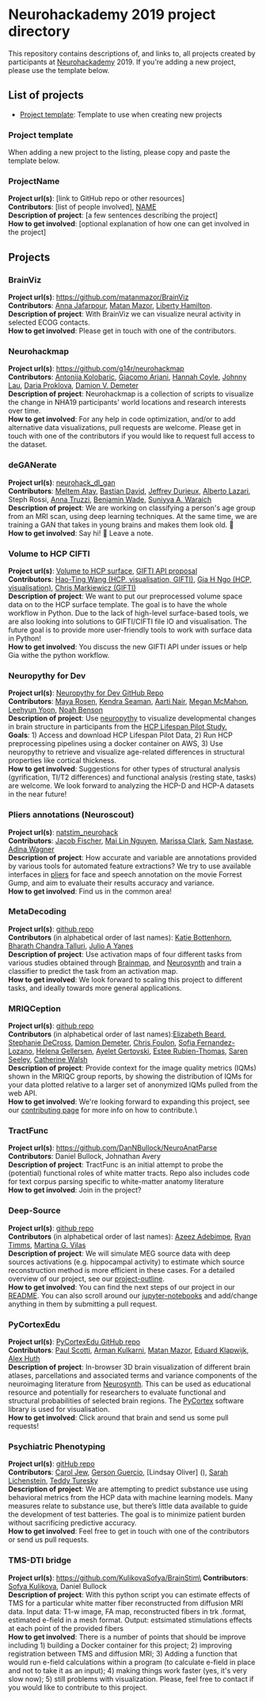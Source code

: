 # Neurohackademy 2019 project directory

This repository contains descriptions of, and links to, all projects created by participants at [Neurohackademy](http://neurohackademy.org) 2019. If you're adding a new project, please use the template below.

## List of projects
* [Project template](#project-template): Template to use when creating new projects


### Project template
When adding a new project to the listing, please copy and paste the template below.


### ProjectName
**Project url(s)**: [link to GitHub repo or other resources]\
**Contributors**: [list of people involved], [NAME](https://github.com/GITHUBID)\
**Description of project**: [a few sentences describing the project]\
**How to get involved**: [optional explanation of how one can get involved in the project]

## Projects

### BrainViz
**Project url(s)**: https://github.com/matanmazor/BrainViz \
**Contributors**: [Anna Jafarpour](https://github.com/annaja), [Matan Mazor](https://github.com/matanmazor), [Liberty Hamilton](https://github.com/libertyh). \
**Description of project**: With BrainViz we can visualize neural activity in selected ECOG contacts.\
**How to get involved**: Please get in touch with one of the contributors.

### Neurohackmap

**Project url(s)**: https://github.com/g14r/neurohackmap \
**Contributors**: [Antonija Kolobaric](https://github.com/antonijakolobaric), [Giacomo Ariani](https://github.com/g14r), [Hannah Coyle](https://github.com/hcoyle999), [Johnny Lau](https://github.com/jonkingseestheworld), [Daria Proklova](https://github.com/ozonda), [Damion V. Demeter](https://github.com/iamdamion)\
**Description of project**: Neurohackmap is a collection of scripts to visualize the change in NHA19 participants' world locations and research interests over time.\
**How to get involved**: For any help in code optimization, and/or to add alternative data visualizations, pull requests are welcome. Please get in touch with one of the contributors if you would like to request full access to the dataset.

### deGANerate

**Project url(s)**: [neurohack_dl_gan](https://github.com/jeffreydurieux/neurohack_dl_gan)\
**Contributors**: [Meltem Atay](https://github.com/meltemiatay), [Bastian David](https://github.com/bastiandavid), [Jeffrey Durieux](https://github.com/jeffreydurieux), [Alberto Lazari](https://github.com/lazaral), Steph Rossi, [Anna Truzzi](https://github.com/AnnaTruzzi), [Benjamin Wade](https://github.com/bscwade), [Suniyya A. Waraich](https://github.com/suniyya)\
**Description of project**: We are working on classifying a person's age group from an MRI scan, using deep learning techniques. At the same time, we are training a GAN that takes in young brains and makes them look old. 🧠\
**How to get involved**: Say hi! 👋 Leave a note.

### Volume to HCP CIFTI
**Project url(s)**: [Volume to HCP surface](https://github.com/htwangtw/hcp-surface-format), 
[GIFTI API proposal](https://github.com/nipy/nibabel/issues/789)\
**Contributors**: [Hao-Ting Wang (HCP, visualisation, GIFTI)](https://github.com/htwangtw), 
[Gia H Ngo (HCP, visualisation)](https://github.com/ngohgia), 
[Chris Markiewicz (GIFTI)](https://github.com/effigies)\
**Description of project**: We want to put our preprocessed volume space data on to the HCP surface template. The goal is to have the whole workflow in Python. Due to the lack of high-level surface-based tools, we are also looking into solutions to GIFTI/CIFTI file IO and visualisation. The future goal is to provide more user-friendly tools to work with surface data in Python!\
**How to get involved**: You discuss the new GIFTI API under issues or help Gia withe the python workflow. 

### Neuropythy for Dev
**Project url(s)**: [Neuropythy for Dev GitHub Repo](http://github.com/mcmahonmc/neuropythy-for-dev)\
**Contributors**: [Maya Rosen](https://github.com/mayalrosen), [Kendra Seaman](https://github.com/klsea), [Aarti Nair](https://github.com/aartinair11), [Megan McMahon](https://github.com/mcmahonmc), [Leehyun Yoon](https://github.com/ehyun1990), [Noah Benson](https://github.com/noahbenson)\
**Description of project**: Use [neuropythy](https://github.com/noahbenson/neuropythy) to visualize developmental changes in brain structure in participants from the [HCP Lifespan Pilot Study.](https://www.humanconnectome.org/lifespan-studies)\
**Goals**: 1) Access and download HCP Lifespan Pilot Data, 2) Run HCP preprocessing pipelines using a docker container on AWS, 3) Use neuropythy to retrieve and visualize age-related differences in structural properties like cortical thickness.\
**How to get involved**: Suggestions for other types of structural analysis (gyrification, TI/T2 differences) and functional analysis (resting state, tasks) are welcome. We look forward to analyzing the HCP-D and HCP-A datasets in the near future!

### Pliers annotations (Neuroscout)
**Project url(s)**: [natstim_neurohack](https://github.com/jacobtfisher/natstim_neurohack19)\
**Contributors**: [Jacob Fischer](https://github.com/jacobtfisher),
  [Mai Lin Nguyen](https://github.com/mlnguyen), [Marissa Clark](https://github.com/Marissa-Clark),
  [Sam Nastase](https://github.com/snastase), [Adina Wagner](https://github.com/adswa)\
**Description of project**: How accurate and variable are annotations provided by various tools
  for automated feature extractions?
  We try to use available interfaces in [pliers](https://github.com/tyarkoni/pliers) for face and speech annotation
  on the movie Forrest Gump, and aim to evaluate their results accuracy and variance.\
**How to get involved**: Find us in the common area!

### MetaDecoding
**Project url(s)**: [github repo](https://github.com/Julio-A-Yanes/metaclass)\
**Contributors** (in alphabetical order of last names): [Katie Bottenhorn](https://github.com/62442katieb), [Bharath Chandra Talluri](https://github.com/BharathTalluri), [Julio A Yanes](https://github.com/Julio-A-Yanes)\
**Description of project**: Use activation maps of four different tasks from various studies obtained through [Brainmap](http://brainmap.org/), and [Neurosynth](http://neurosynth.org/) and train a classifier to predict the task from an activation map.\
**How to get involved**: We look forward to scaling this project to different tasks, and ideally towards more general applications.

### MRIQCeption
**Project url(s)**: [github repo](https://github.com/elizabethbeard/mriqception)\
**Contributors** (in alphabetical order of last names):[Elizabeth Beard](https://github.com/elizabethbeard/), [Stephanie DeCross](https://github.com/sdecross), [Damion Demeter](https://github.com/iamdamion), [Chris Foulon](https://github.com/chrisfoulon), [Sofia Fernandez-Lozano](https://github.com/soffiafdz),  [Helena Gellersen](https://github.com/hgellersen), [Ayelet Gertovski](https://github.com/ayeletger), [Estee Rubien-Thomas](https://github.com/ear55), [Saren Seeley](https://github.com/sarenseeley), [Catherine Walsh](https://github.com/crewalsh)\
**Description of project**: Provide context for the image quality metrics (IQMs) shown in the MRIQC group reports, by showing the distribution of IQMs for your data plotted relative to a larger set of anonymized IQMs pulled from the web API.\
**How to get involved**: We're looking forward to expanding this project, see our [contributing page](https://github.com/elizabethbeard/mriqception/blob/master/CONTRIBUTING.md) for more info on how to contribute.\

### TractFunc
**Project url(s)**: https://github.com/DanNBullock/NeuroAnatParse \
**Contributors**: Daniel Bullock, Johnathan Avery\
**Description of project**: TractFunc is an initial attempt to probe the (potential) functional roles of white matter tracts.  Repo also includes code for text corpus parsing specific to white-matter anatomy literature\
**How to get involved**: Join in the project?

### Deep-Source
**Project url(s)**: [github repo](https://github.com/martinagvilas/deep-source)\
**Contributors** (in alphabetical order of last names): [Azeez Adebimpe](https://github.com/a3sha2), [Ryan Timms](https://github.com/RCTimms), [Martina G. Vilas](https://github.com/martinagvilas)\
**Description of project**: We will simulate MEG source data with deep sources activations (e.g. hippocampal activity) to estimate which source reconstruction method is more efficient in these cases. For a detailed overview of our project, see our [project-outline](https://github.com/martinagvilas/deep-source/blob/master/project_outline.ipynb).\
**How to get involved**: You can find the next steps of our project in our [README](https://github.com/martinagvilas/deep-source). You can also scroll around our [jupyter-notebooks](https://github.com/martinagvilas/deep-source/tree/master/notebooks) and add/change anything in them by submitting a pull request.


### PyCortexEdu
**Project url(s)**: [PyCortexEdu GitHub repo](https://github.com/PaulScotti/PyCortexEdu)\
**Contributors**: [Paul Scotti](https://github.com/PaulScotti), [Arman Kulkarni](https://github.com/kiacan), [Matan Mazor](https://github.com/matanmazor), [Eduard Klapwijk](https://github.com/eduardklap), [Alex Huth](https://github.com/alexhuth)\
**Description of project**: In-browser 3D brain visualization of different brain atlases, parcellations and associated terms and variance components of the neuroimaging literature from [Neurosynth](http://neurosynth.org). This can be used as educational resource and potentially for researchers to evaluate functional and structural probabilities of selected brain regions. The [PyCortex](https://github.com/gallantlab/pycortex) software library is used for visualisation.\
**How to get involved**: Click around that brain and send us some pull requests!


### Psychiatric Phenotyping
**Project url(s)**: [gitHub repo](https://github.com/GersonGuercio/hcp_psychiatric_phenotyping)\
**Contributors**: [Carol Jew](https://github.com/caroljew), [Gerson Guercio](https://github.com/GersonGuercio), [Lindsay Oliver] (), [Sarah Lichenstein](https://github.com/sarlich), [Teddy Turesky](https://github.com/tkt3)\
**Description of project**: We are attempting to predict substance use using behavioral metrics from the HCP data with machine learning models. Many measures relate to substance use, but there’s little data available to guide the development of test batteries. The goal is to minimize patient burden without sacrificing predictive accuracy.\
**How to get involved**: Feel free to get in touch with one of the contributors or send us pull requests.

### TMS-DTI bridge
**Project url(s)**: https://github.com/KulikovaSofya/BrainStim\
**Contributors**: [Sofya Kulikova](https://github.com/KulikovaSofya), Daniel Bullock \
**Description of project**: With this python script you can estimate effects of TMS for a particular white matter fiber reconstructed from diffusion MRI data. Input data: T1-w image, FA map, reconstructed fibers in trk .format, estimated e-field in a mesh format. Output: estsimated stimulations effects at each point of the provided fibers\
**How to get involved**: There is a number of points that should be improve including 1) building a Docker container for this project; 2) improving registration between TMS and diffusion MRI; 3) Adding a function that would run e-field calculations within a program (to calculate e-field in place and not to take it as an input); 4) making things work faster (yes, it's very slow now); 5) still problems with visualization. Please, feel free to contact if you would like to contribute to this project.

